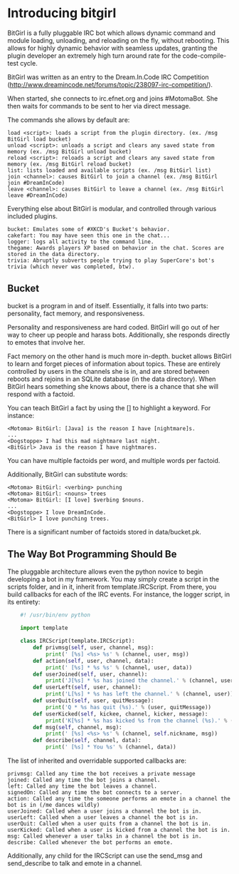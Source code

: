 Introducing bitgirl
===================

BitGirl is a fully pluggable IRC bot which allows dynamic command and module loading, unloading, and reloading on the fly, without rebooting. This allows for highly dynamic behavior with seamless updates, granting the plugin developer an extremely high turn around rate for the code-compile-test cycle.

BitGirl was written as an entry to the Dream.In.Code IRC Competition (http://www.dreamincode.net/forums/topic/238097-irc-competition/).

When started, she connects to irc.efnet.org and joins #MotomaBot. She then waits for commands to be sent to her via direct message.

The commands she allows by default are:

    load <script>: loads a script from the plugin directory. (ex. /msg BitGirl load bucket)
    unload <script>: unloads a script and clears any saved state from memory (ex. /msg BitGirl unload bucket)
    reload <script>: reloads a script and clears any saved state from memory (ex. /msg BitGirl reload bucket)
    list: lists loaded and available scripts (ex. /msg BitGirl list)
    join <channel>: causes BitGirl to join a channel (ex. /msg BitGirl join #DreamInCode)
    leave <channel>: causes BitGirl to leave a channel (ex. /msg BitGirl leave #DreamInCode)

Everything else about BitGirl is modular, and controlled through various included plugins.

    bucket: Emulates some of #XKCD's Bucket's behavior.
    cakefart: You may have seen this one in the chat...
    logger: logs all activity to the command line.
    thegame: Awards players XP based on behavior in the chat. Scores are stored in the data directory.
    trivia: Abruptly subverts people trying to play SuperCore's bot's trivia (which never was completed, btw).

Bucket
------

bucket is a program in and of itself. Essentially, it falls into two parts: personality, fact memory, and responsiveness.

Personality and responsiveness are hard coded. BitGirl will go out of her way to cheer up people and harass bots. Additionally, she responds directly to emotes that involve her.

Fact memory on the other hand is much more in-depth. bucket allows BitGirl to learn and forget pieces of information about topics. These are entirely controlled by users in the channels she is in, and are stored between reboots and rejoins in an SQLite database (in the data directory). When BitGirl hears something she knows about, there is a chance that she will respond with a factoid.

You can teach BitGirl a fact by using the [] to highlight a keyword. For instance:

    <Motoma> BitGirl: [Java] is the reason I have [nightmare]s.
    ...
    <Dogstoppe> I had this mad nightmare last night.
    <BitGirl> Java is the reason I have nightmares.

You can have multiple factoids per word, and multiple words per factoid.

Additionally, BitGirl can substitute words:

    <Motoma> BitGirl: <verbing> punching
    <Motoma> BitGirl: <nouns> trees
    <Motoma> BitGirl: [I love] $verbing $nouns.
    ...
    <Dogstoppe> I love DreamInCode.
    <BitGirl> I love punching trees.

There is a significant number of factoids stored in data/bucket.pk. 

The Way Bot Programming Should Be
---------------------------------

The pluggable architecture allows even the python novice to begin developing a bot in my framework. You may simply create a script in the scripts folder, and in it, inherit from template.IRCScript. From there, you build callbacks for each of the IRC events. For instance, the logger script, in its entirety:

~~~~~ python
    #! /usr/bin/env python
 
    import template

    class IRCScript(template.IRCScript):
        def privmsg(self, user, channel, msg):
            print(' [%s] <%s> %s' % (channel, user, msg))
        def action(self, user, channel, data):
            print(' [%s] * %s %s' % (channel, user, data))
        def userJoined(self, user, channel):
            print('J[%s] * %s has joined the channel.' % (channel, user))
        def userLeft(self, user, channel):
            print('L[%s] * %s has left the channel.' % (channel, user))
        def userQuit(self, user, quitMessage):
            print('Q * %s has quit (%s).' % (user, quitMessage))
        def userKicked(self, kickee, channel, kicker, message):
            print('K[%s] * %s has kicked %s from the channel (%s).' % (channel, kicker, kickee, message))
        def msg(self, channel, msg):
            print(' [%s] <%s> %s' % (channel, self.nickname, msg))
        def describe(self, channel, data):
            print(' [%s] * You %s' % (channel, data))
~~~~~

The list of inherited and overridable supported callbacks are:

    privmsg: Called any time the bot receives a private message
    joined: Called any time the bot joins a channel.
    left: Called any time the bot leaves a channel.
    signedOn: Called any time the bot connects to a server.
    action: Called any time the someone performs an emote in a channel the bot is in (/me dances wildly)
    userJoined: Called when a user joins a channel the bot is in.
    userLeft: Called when a user leaves a channel the bot is in.
    userQuit: Called when a user quits from a channel the bot is in.
    userKicked: Called when a user is kicked from a channel the bot is in.
    msg: Called whenever a user talks in a channel the bot is in.
    describe: Called whenever the bot performs an emote.

Additionally, any child for the IRCScript can use the send_msg and send_describe to talk and emote in a channel.
